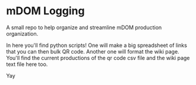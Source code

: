 # mDOM Logging
A small repo to help organize and streamline mDOM production organization.

In here you'll find python scripts!
One will make a big spreadsheet of links that you can then bulk QR code. 
Another one will format the wiki page. 
You'll find the current productions of the qr code csv file and the wiki page text file here too. 

Yay

